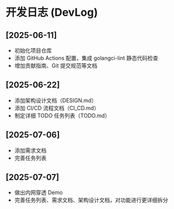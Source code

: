 # 开发日志 (DevLog)

## [2025-06-11]
- 初始化项目仓库
- 添加 GitHub Actions 配置，集成 golangci-lint 静态代码检查
- 增加贡献指南、Git 提交规范等文档

## [2025-06-22]
- 添加架构设计文档（DESIGN.md）
- 添加 CI/CD 流程文档（CI_CD.md）
- 制定详细 TODO 任务列表（TODO.md）

## [2025-07-06]
- 添加需求文档
- 完善任务列表

## [2025-07-07]
- 做出内网穿透 Demo
- 完善任务列表、需求文档、架构设计文档，对功能进行更详细拆分